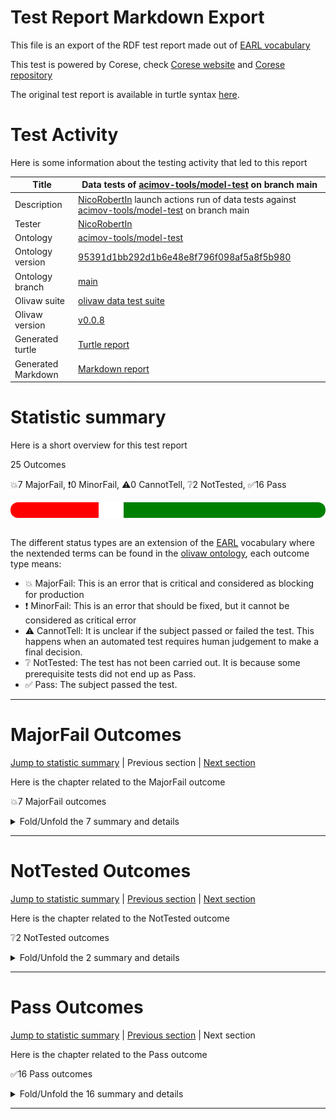 # Test Report Markdown Export

This file is an export of the RDF test report made out of [EARL vocabulary](https://www.w3.org/TR/EARL10/)

This test is powered by Corese, check [Corese website](https://project.inria.fr/corese/) and [Corese repository](https://github.com/Wimmics/corese)

The original test report is available in turtle syntax [here](./data-test-actions.ttl).

# Test Activity

Here is some information about the testing activity that led to this report

|Title|Data&#32;tests&#32;of&#32;[acimov-tools/model-test](https://github.com/acimov-tools/model-test)&#32;on&#32;branch&#32;main|
|--|--|
|Description|[NicoRobertIn](https://github.com/NicoRobertIn)&#32;launch&#32;actions&#32;run&#32;of&#32;data&#32;tests&#32;against&#32;[acimov-tools/model-test](https://github.com/acimov-tools/model-test)&#32;on&#32;branch&#32;main|
|Tester|[NicoRobertIn](https://github.com/NicoRobertIn)|
|Ontology|[acimov-tools/model-test](https://github.com/acimov-tools/model-test)|
|Ontology version|[95391d1bb292d1b6e48e8f796f098af5a8f5b980](https://github.com/acimov-tools/model-test/tree/95391d1bb292d1b6e48e8f796f098af5a8f5b980)|
|Ontology branch|[main](https://github.com/acimov-tools/model-test/tree/main)|
|Olivaw suite|[olivaw data test suite](https://github.com/Wimmics/olivaw/blob/v0.0.8/olivaw/test/data/suite.py)|
|Olivaw version|[v0.0.8](https://pypi.org/project/olivaw/0.0.8)|
|Generated turtle|[Turtle report](https://github.com/acimov-tools/model-test/blob/95391d1bb292d1b6e48e8f796f098af5a8f5b980/.acimov/output/data-test-actions.ttl)|
|Generated Markdown|[Markdown report](https://github.com/acimov-tools/model-test/blob/95391d1bb292d1b6e48e8f796f098af5a8f5b980/.acimov/output/data-test-actions.md)|

# Statistic summary

Here is a short overview for this test report

25 Outcomes

:boom:7 MajorFail, :exclamation:0 MinorFail, :warning:0 CannotTell, :grey_question:2 NotTested, :white_check_mark:16 Pass

<div  style="border-radius: 12px; height: 25px; overflow: hidden"><img src="../assets/red.png" width="28%" height="25px"/><img src="../assets/orange.png" width="0%" height="25px"/><img src="../assets/grey.png" width="0%" height="25px"/><img src="../assets/white.png" width="8%" height="25px"/><img src="../assets/green.png" width="64%" height="25px"/></div>

<br/>

The different status types are an extension of the [EARL](https://www.w3.org/TR/EARL10-Schema/) vocabulary where the nextended terms can be found in the [olivaw ontology](https://ns.inria.fr/olivaw#), each outcome type means:
* :boom: MajorFail: This is an error that is critical and considered as blocking for production
* :exclamation: MinorFail: This is an error that should be fixed, but it cannot be considered as critical error
* :warning: CannotTell: It is unclear if the subject passed or failed the test. This happens when an automated test requires human judgement to make a final decision.
* :grey_question: NotTested:  The test has not been carried out. It is because some prerequisite tests did not end up as Pass.
* :white_check_mark: Pass: The subject passed the test.

***


# MajorFail Outcomes

[Jump to statistic summary](#statistic-summary)	|	Previous section	|	[Next section](#nottested-outcomes)

Here is the chapter related to the MajorFail outcome

:boom:7 MajorFail outcomes

<details>
<summary>Fold/Unfold the 7 summary and details</summary>

## MajorFail Outcomes Summary

:boom:7 MajorFail outcomes

|*Jump*|*Number*|*Status*|*Subject*|*Criterion*|*Title*|*Link*|
|------|--------|--------|---------|-----------|-------|------|
|[Chapter top](#majorfail-outcomes)|<div id="summary-MajorFail-1">1/7</div>|:boom:MajorFail|`usecase-zeusecase-wronguncommonprefix`|[data-richness](https://raw.githubusercontent.com/acimov-tools/model-test/main/.acimov/custom-tests/data/richness.shacl#criterion)|Error on custom test |[Jump](#majorfail-outcome-number-1)|
|[Chapter top](#majorfail-outcomes)|<div id="summary-MajorFail-2">2/7</div>|:boom:MajorFail|`usecase-zeusecase-wrongcommonprefix`|[data-richness](https://raw.githubusercontent.com/acimov-tools/model-test/main/.acimov/custom-tests/data/richness.shacl#criterion)|Error on custom test |[Jump](#majorfail-outcome-number-2)|
|[Chapter top](#majorfail-outcomes)|<div id="summary-MajorFail-3">3/7</div>|:boom:MajorFail|`usecase-zeusecase-syntax`|[syntax](https://ns.inria.fr/olivaw#syntax)|Test subject has syntax errors|[Jump](#majorfail-outcome-number-3)|
|[Chapter top](#majorfail-outcomes)|<div id="summary-MajorFail-4">4/7</div>|:boom:MajorFail|`usecase-zeusecase-notrealterm`|[term-recognition](https://ns.inria.fr/olivaw#term-recognition)|Unknown ontology term|[Jump](#majorfail-outcome-number-4)|
|[Chapter top](#majorfail-outcomes)|<div id="summary-MajorFail-5">5/7</div>|:boom:MajorFail|`usecase-zeusecase-notrealterm`|[data-richness](https://raw.githubusercontent.com/acimov-tools/model-test/main/.acimov/custom-tests/data/richness.shacl#criterion)|Error on custom test |[Jump](#majorfail-outcome-number-5)|
|[Chapter top](#majorfail-outcomes)|<div id="summary-MajorFail-6">6/7</div>|:boom:MajorFail|`usecase-zeusecase-inconsistent`|[owl-rl-constraint](https://ns.inria.fr/olivaw#owl-rl-constraint)|OWL RL Constraint violation|[Jump](#majorfail-outcome-number-6)|
|[Chapter top](#majorfail-outcomes)|<div id="summary-MajorFail-7">7/7</div>|:boom:MajorFail|`dataset-domain1-scenario1`|[owl-rl-constraint](https://ns.inria.fr/olivaw#owl-rl-constraint)|OWL RL Constraint violation|[Jump](#majorfail-outcome-number-7)|

***

## MajorFail Outcomes Details

This subchapter gives more details to the :boom:MajorFail outcomes

### MajorFail Outcome number 1

[Jump to summary definition](#summary-MajorFail-1)	|	Previous MajorFail outcome	|	[Next MajorFail outcome](#majorfail-outcome-number-2)

:boom:MajorFail outcome
#### Subject detail
|Name|usecase-zeusecase-wronguncommonprefix|
|----|----|
|Title|Standalone&#32;use-case&#32;../../use-cases/zeusecase/wronguncommonprefix.ttl&#32;from&#32;branch&#32;main|
|Composition|- https://github.com/acimov-tools/model-test/blob/main/use-case.ttl|

#### Criterion detail
|Identifier|[data-richness](https://raw.githubusercontent.com/acimov-tools/model-test/main/.acimov/custom-tests/data/richness.shacl#criterion)|
|----|----|
|Title|The&#32;vocabulary&#32;is&#32;linked&#32;to&#32;by&#32;other&#32;vocabularies|
|Description|Each&#32;node&#32;should&#32;have&#32;predicates&#32;other&#32;than&#32;rdf:type|

#### Outcome Detail
|Jump|Type|:boom:MajorFail|
|----|----|----|
|[Section top](#majorfail-outcome-number-1)|Identifier|`data-richness`|
|[Section top](#majorfail-outcome-number-1)|Title|Error&#32;on&#32;custom&#32;test&#32;|
|[Section top](#majorfail-outcome-number-1)|Description|Error&#32;occured&#32;while&#32;running&#32;custom&#32;test&#32;|
|[Section top](#majorfail-outcome-number-1)|Pointer|<pre lang="Turtle"><code>:shape&#32;a&#32;sh:NodeShape&#32;;  &#10; &#32; &#32; &#32; &#32;sh:message&#32; &#34;Some&#32;subjects&#32;only&#32;have&#32;a&#32;rdf:type&#32;property&#34; &#32;;  &#10; &#32; &#32; &#32; &#32;sh:severity&#32;sh:Warning&#32;;  &#10; &#32; &#32; &#32; &#32;sh:sparql&#32; &#91;&#32;sh:select&#32; &#34; &#34; &#34;  &#10;select&#32;?this&#32;where&#32;{  &#10; &#32; &#32;?this&#32;?p&#32;?o&#32;.  &#10; &#32; &#32; &#32;filter&#32;(?p&#32;!=&#32;rdf:t...&#34; &#34; &#34; &#32;]&#32;;  &#10; &#32; &#32; &#32; &#32;sh:targetSubjectsOf&#32;rdf:type&#32;.</code></pre>|
|[Section top](#majorfail-outcome-number-1)|Pointer|<pre lang="Turtle"><code>violation:c951fcab-7e23-4e71-9196-a3da56bc34d1&#32;a&#32;sh:ValidationResult&#32;;  &#10; &#32; &#32; &#32; &#32;sh:focusNode&#32; &#60;https://www.example.org/zeusecase/zeInstance> &#32;;  &#10; &#32; &#32; &#32; &#32;sh:resultMessage&#32; &#34;Some&#32;subjects&#32;only&#32;have&#32;a&#32;rdf:type&#32;property&#34; &#32;;  &#10; &#32; &#32; &#32; &#32;sh:resultPath&#32;sh:sparql&#32;;  &#10; &#32; &#32; &#32; &#32;sh:resultSeverity&#32;sh:Warning&#32;;  &#10; &#32; &#32; &#32; &#32;sh:sourceConstraintComponent&#32;sh:sparqlCount&#32;;  &#10; &#32; &#32; &#32; &#32;sh:sourceShape&#32;data-richness:shape&#32;.</code></pre>|
|[Section top](#majorfail-outcome-number-1)|Pointer|<pre lang="Turtle"><code>:zeInstance&#32;a&#32; &#60;http://www.example.org/olivaw/ClassA> &#32;.</code></pre>|

***
### MajorFail Outcome number 2

[Jump to summary definition](#summary-MajorFail-2)	|	[Previous MajorFail outcome](#majorfail-outcome-number-1)	|	[Next MajorFail outcome](#majorfail-outcome-number-3)

:boom:MajorFail outcome
#### Subject detail
|Name|usecase-zeusecase-wrongcommonprefix|
|----|----|
|Title|Standalone&#32;use-case&#32;../../use-cases/zeusecase/wrongcommonprefix.ttl&#32;from&#32;branch&#32;main|
|Composition|- https://github.com/acimov-tools/model-test/blob/main/use-case.ttl|

#### Criterion detail
|Identifier|[data-richness](https://raw.githubusercontent.com/acimov-tools/model-test/main/.acimov/custom-tests/data/richness.shacl#criterion)|
|----|----|
|Title|The&#32;vocabulary&#32;is&#32;linked&#32;to&#32;by&#32;other&#32;vocabularies|
|Description|Each&#32;node&#32;should&#32;have&#32;predicates&#32;other&#32;than&#32;rdf:type|

#### Outcome Detail
|Jump|Type|:boom:MajorFail|
|----|----|----|
|[Section top](#majorfail-outcome-number-2)|Identifier|`data-richness`|
|[Section top](#majorfail-outcome-number-2)|Title|Error&#32;on&#32;custom&#32;test&#32;|
|[Section top](#majorfail-outcome-number-2)|Description|Error&#32;occured&#32;while&#32;running&#32;custom&#32;test&#32;|
|[Section top](#majorfail-outcome-number-2)|Pointer|<pre lang="Turtle"><code>:shape&#32;a&#32;sh:NodeShape&#32;;  &#10; &#32; &#32; &#32; &#32;sh:message&#32; &#34;Some&#32;subjects&#32;only&#32;have&#32;a&#32;rdf:type&#32;property&#34; &#32;;  &#10; &#32; &#32; &#32; &#32;sh:severity&#32;sh:Warning&#32;;  &#10; &#32; &#32; &#32; &#32;sh:sparql&#32; &#91;&#32;sh:select&#32; &#34; &#34; &#34;  &#10;select&#32;?this&#32;where&#32;{  &#10; &#32; &#32;?this&#32;?p&#32;?o&#32;.  &#10; &#32; &#32; &#32;filter&#32;(?p&#32;!=&#32;rdf:t...&#34; &#34; &#34; &#32;]&#32;;  &#10; &#32; &#32; &#32; &#32;sh:targetSubjectsOf&#32;rdf:type&#32;.</code></pre>|
|[Section top](#majorfail-outcome-number-2)|Pointer|<pre lang="Turtle"><code>violation:c7d1180f-4c56-473a-8ba1-0fadb7125485&#32;a&#32;sh:ValidationResult&#32;;  &#10; &#32; &#32; &#32; &#32;sh:focusNode&#32; &#60;https://www.example.org/zeusecase/zeInstance> &#32;;  &#10; &#32; &#32; &#32; &#32;sh:resultMessage&#32; &#34;Some&#32;subjects&#32;only&#32;have&#32;a&#32;rdf:type&#32;property&#34; &#32;;  &#10; &#32; &#32; &#32; &#32;sh:resultPath&#32;sh:sparql&#32;;  &#10; &#32; &#32; &#32; &#32;sh:resultSeverity&#32;sh:Warning&#32;;  &#10; &#32; &#32; &#32; &#32;sh:sourceConstraintComponent&#32;sh:sparqlCount&#32;;  &#10; &#32; &#32; &#32; &#32;sh:sourceShape&#32;data-richness:shape&#32;.</code></pre>|
|[Section top](#majorfail-outcome-number-2)|Pointer|<pre lang="Turtle"><code>:zeInstance&#32;a&#32;sand:ClassA&#32;.</code></pre>|

***
### MajorFail Outcome number 3

[Jump to summary definition](#summary-MajorFail-3)	|	[Previous MajorFail outcome](#majorfail-outcome-number-2)	|	[Next MajorFail outcome](#majorfail-outcome-number-4)

:boom:MajorFail outcome
#### Subject detail
|Name|usecase-zeusecase-syntax|
|----|----|
|Title|Standalone&#32;use-case&#32;../../use-cases/zeusecase/syntax.ttl&#32;from&#32;branch&#32;main|
|Composition|- https://github.com/acimov-tools/model-test/blob/main/use-case.ttl|

#### Criterion detail
|Identifier|[syntax](https://ns.inria.fr/olivaw#syntax)|
|----|----|
|Title|Syntax&#32;test|
|Description|A&#32;test&#32;meant&#32;to&#32;check&#32;wether&#32;the&#32;test&#32;subject&#32;is&#32;syntaxically&#32;correct&#32;or&#32;not.|

#### Outcome Detail
|Jump|Type|:boom:MajorFail|
|----|----|----|
|[Section top](#majorfail-outcome-number-3)|Identifier|`syntax-error`|
|[Section top](#majorfail-outcome-number-3)|Title|Test&#32;subject&#32;has&#32;syntax&#32;errors|
|[Section top](#majorfail-outcome-number-3)|Description|Encountered&#32; &#34;a&#34; &#32;at&#32;line&#32;6,&#32;column&#32;27.|

***
### MajorFail Outcome number 4

[Jump to summary definition](#summary-MajorFail-4)	|	[Previous MajorFail outcome](#majorfail-outcome-number-3)	|	[Next MajorFail outcome](#majorfail-outcome-number-5)

:boom:MajorFail outcome
#### Subject detail
|Name|usecase-zeusecase-notrealterm|
|----|----|
|Title|Standalone&#32;use-case&#32;../../use-cases/zeusecase/notrealterm.ttl&#32;from&#32;branch&#32;main|
|Composition|- https://github.com/acimov-tools/model-test/blob/main/use-case.ttl|

#### Criterion detail
|Identifier|[term-recognition](https://ns.inria.fr/olivaw#term-recognition)|
|----|----|
|Title|Term&#32;recognition&#32;test|
|Description|A&#32;test&#32;meant&#32;to&#32;detect&#32;if&#32;all&#32;the&#32;terms&#32;from&#32;the&#32;subject&#32;that&#32;are&#32;from&#32;the&#32;ontology&#32;namespace&#32;are&#32;indeed&#32;defined&#32;in&#32;the&#32;ontology|

#### Outcome Detail
|Jump|Type|:boom:MajorFail|
|----|----|----|
|[Section top](#majorfail-outcome-number-4)|Identifier|`unknown-term`|
|[Section top](#majorfail-outcome-number-4)|Title|Unknown&#32;ontology&#32;term|
|[Section top](#majorfail-outcome-number-4)|Description|Some&#32;fragment&#32;terms&#32;are&#32;in&#32;ontology&#32;namespace&#32;but&#32;not&#32;defined&#32;in&#32;ontology|
|[Section top](#majorfail-outcome-number-4)|Pointer|<pre lang="Turtle"><code>Term&#32;not&#32;recognized:&#32; &#60;https://www.example.org/olivaw/ClasseA></code></pre>|
|[Section top](#majorfail-outcome-number-4)|Pointer|<pre lang="Turtle"><code>&#60;https://www.example.org/zeusecase/zeInstance> &#32;a&#32;:ClasseA&#32;.</code></pre>|

***
### MajorFail Outcome number 5

[Jump to summary definition](#summary-MajorFail-5)	|	[Previous MajorFail outcome](#majorfail-outcome-number-4)	|	[Next MajorFail outcome](#majorfail-outcome-number-6)

:boom:MajorFail outcome
#### Subject detail
|Name|usecase-zeusecase-notrealterm|
|----|----|
|Title|Standalone&#32;use-case&#32;../../use-cases/zeusecase/notrealterm.ttl&#32;from&#32;branch&#32;main|
|Composition|- https://github.com/acimov-tools/model-test/blob/main/use-case.ttl|

#### Criterion detail
|Identifier|[data-richness](https://raw.githubusercontent.com/acimov-tools/model-test/main/.acimov/custom-tests/data/richness.shacl#criterion)|
|----|----|
|Title|The&#32;vocabulary&#32;is&#32;linked&#32;to&#32;by&#32;other&#32;vocabularies|
|Description|Each&#32;node&#32;should&#32;have&#32;predicates&#32;other&#32;than&#32;rdf:type|

#### Outcome Detail
|Jump|Type|:boom:MajorFail|
|----|----|----|
|[Section top](#majorfail-outcome-number-5)|Identifier|`data-richness`|
|[Section top](#majorfail-outcome-number-5)|Title|Error&#32;on&#32;custom&#32;test&#32;|
|[Section top](#majorfail-outcome-number-5)|Description|Error&#32;occured&#32;while&#32;running&#32;custom&#32;test&#32;|
|[Section top](#majorfail-outcome-number-5)|Pointer|<pre lang="Turtle"><code>:shape&#32;a&#32;sh:NodeShape&#32;;  &#10; &#32; &#32; &#32; &#32;sh:message&#32; &#34;Some&#32;subjects&#32;only&#32;have&#32;a&#32;rdf:type&#32;property&#34; &#32;;  &#10; &#32; &#32; &#32; &#32;sh:severity&#32;sh:Warning&#32;;  &#10; &#32; &#32; &#32; &#32;sh:sparql&#32; &#91;&#32;sh:select&#32; &#34; &#34; &#34;  &#10;select&#32;?this&#32;where&#32;{  &#10; &#32; &#32;?this&#32;?p&#32;?o&#32;.  &#10; &#32; &#32; &#32;filter&#32;(?p&#32;!=&#32;rdf:t...&#34; &#34; &#34; &#32;]&#32;;  &#10; &#32; &#32; &#32; &#32;sh:targetSubjectsOf&#32;rdf:type&#32;.</code></pre>|
|[Section top](#majorfail-outcome-number-5)|Pointer|<pre lang="Turtle"><code>violation:1a3d0308-d75d-4980-a822-c8b9f5171ea3&#32;a&#32;sh:ValidationResult&#32;;  &#10; &#32; &#32; &#32; &#32;sh:focusNode&#32; &#60;https://www.example.org/zeusecase/zeInstance> &#32;;  &#10; &#32; &#32; &#32; &#32;sh:resultMessage&#32; &#34;Some&#32;subjects&#32;only&#32;have&#32;a&#32;rdf:type&#32;property&#34; &#32;;  &#10; &#32; &#32; &#32; &#32;sh:resultPath&#32;sh:sparql&#32;;  &#10; &#32; &#32; &#32; &#32;sh:resultSeverity&#32;sh:Warning&#32;;  &#10; &#32; &#32; &#32; &#32;sh:sourceConstraintComponent&#32;sh:sparqlCount&#32;;  &#10; &#32; &#32; &#32; &#32;sh:sourceShape&#32;data-richness:shape&#32;.</code></pre>|
|[Section top](#majorfail-outcome-number-5)|Pointer|<pre lang="Turtle"><code>:zeInstance&#32;a&#32;sand:ClasseA&#32;.</code></pre>|

***
### MajorFail Outcome number 6

[Jump to summary definition](#summary-MajorFail-6)	|	[Previous MajorFail outcome](#majorfail-outcome-number-5)	|	[Next MajorFail outcome](#majorfail-outcome-number-7)

:boom:MajorFail outcome
#### Subject detail
|Name|usecase-zeusecase-inconsistent|
|----|----|
|Title|Standalone&#32;use-case&#32;../../use-cases/zeusecase/inconsistent.ttl&#32;from&#32;branch&#32;main|
|Composition|- https://github.com/acimov-tools/model-test/blob/main/use-case.ttl|

#### Criterion detail
|Identifier|[owl-rl-constraint](https://ns.inria.fr/olivaw#owl-rl-constraint)|
|----|----|
|Title|OWL&#32;RL&#32;Constraint&#32;test|
|Description|A&#32;test&#32;meant&#32;to&#32;check&#32;wether&#32;the&#32;test&#32;subject&#32;is&#32;syntaxically&#32;correct&#32;or&#32;not.|

#### Outcome Detail
|Jump|Type|:boom:MajorFail|
|----|----|----|
|[Section top](#majorfail-outcome-number-6)|Identifier|`owl-rl-constraint-violation`|
|[Section top](#majorfail-outcome-number-6)|Title|OWL&#32;RL&#32;Constraint&#32;violation|
|[Section top](#majorfail-outcome-number-6)|Description|http://www.w3.org/2002/07/owl#AllDisjointClasses&#32; &#10;rdf:type&#32;sp:ConstraintViolation&#32; &#10;sp:violationRoot&#32; &#60;https://www.example.org/zeusecase/zeInstance> &#32; &#10;rdfs:label&#32; &#34;Violates&#32;owl:AllDisjointClasses&#34; &#32; &#10;sp:arg1&#32; &#60;https://www.example.org/zeusecase/zeClassA> &#32; &#10;sp:arg2&#32; &#60;https://www.example.org/zeusecase/zeClassB> &#32; &#10; &#32; &#10;|

***
### MajorFail Outcome number 7

[Jump to summary definition](#summary-MajorFail-7)	|	[Previous MajorFail outcome](#majorfail-outcome-number-6)	|	Next MajorFail outcome

:boom:MajorFail outcome
#### Subject detail
|Name|dataset-domain1-scenario1|
|----|----|
|Title|Standalone&#32;dataset&#32;../../domains/domain1/scenario1/dataset.ttl&#32;from&#32;branch&#32;main|
|Composition|- https://github.com/acimov-tools/model-test/blob/main/dataset.ttl|

#### Criterion detail
|Identifier|[owl-rl-constraint](https://ns.inria.fr/olivaw#owl-rl-constraint)|
|----|----|
|Title|OWL&#32;RL&#32;Constraint&#32;test|
|Description|A&#32;test&#32;meant&#32;to&#32;check&#32;wether&#32;the&#32;test&#32;subject&#32;is&#32;syntaxically&#32;correct&#32;or&#32;not.|

#### Outcome Detail
|Jump|Type|:boom:MajorFail|
|----|----|----|
|[Section top](#majorfail-outcome-number-7)|Identifier|`owl-rl-constraint-violation`|
|[Section top](#majorfail-outcome-number-7)|Title|OWL&#32;RL&#32;Constraint&#32;violation|
|[Section top](#majorfail-outcome-number-7)|Description|http://www.w3.org/2002/07/owl#AllDisjointClasses&#32; &#10;rdf:type&#32;sp:ConstraintViolation&#32; &#10;sp:violationRoot&#32; &#60;http://stardog.com/tutorial/The&lowbar;Beatles> &#32; &#10;rdfs:label&#32; &#34;Violates&#32;owl:AllDisjointClasses&#34; &#32; &#10;sp:arg1&#32; &#60;https://www.example.org/A> &#32; &#10;sp:arg2&#32; &#60;https://www.example.org/B> &#32; &#10; &#32; &#10;|

***

</details>

***


# NotTested Outcomes

[Jump to statistic summary](#statistic-summary)	|	[Previous section](#majorfail-outcomes)	|	[Next section](#pass-outcomes)

Here is the chapter related to the NotTested outcome

:grey_question:2 NotTested outcomes

<details>
<summary>Fold/Unfold the 2 summary and details</summary>

## NotTested Outcomes Summary

:grey_question:2 NotTested outcomes

|*Jump*|*Number*|*Status*|*Subject*|*Criterion*|*Title*|*Link*|
|------|--------|--------|---------|-----------|-------|------|
|[Chapter top](#nottested-outcomes)|<div id="summary-NotTested-1">1/2</div>|:grey_question:NotTested|`usecase-zeusecase-syntax`|[data-richness](https://ns.inria.fr/olivaw#data-richness)|Error on custom test |[Jump](#nottested-outcome-number-1)|
|[Chapter top](#nottested-outcomes)|<div id="summary-NotTested-2">2/2</div>|:grey_question:NotTested|`usecase-zeusecase-syntax`|[node-with-class](https://ns.inria.fr/olivaw#node-with-class)|Error on custom test |[Jump](#nottested-outcome-number-2)|

***

## NotTested Outcomes Details

This subchapter gives more details to the :grey_question:NotTested outcomes

### NotTested Outcome number 1

[Jump to summary definition](#summary-NotTested-1)	|	Previous NotTested outcome	|	[Next NotTested outcome](#nottested-outcome-number-2)

:grey_question:NotTested outcome
#### Subject detail
|Name|usecase-zeusecase-syntax|
|----|----|
|Title|Standalone&#32;use-case&#32;../../use-cases/zeusecase/syntax.ttl&#32;from&#32;branch&#32;main|
|Composition|- https://github.com/acimov-tools/model-test/blob/main/use-case.ttl|

#### Criterion detail
|Identifier|[data-richness](https://ns.inria.fr/olivaw#data-richness)|
|----|----|
|Title|The&#32;vocabulary&#32;is&#32;linked&#32;to&#32;by&#32;other&#32;vocabularies|
|Description|Each&#32;node&#32;should&#32;have&#32;predicates&#32;other&#32;than&#32;rdf:type|

#### Outcome Detail
|Jump|Type|:grey_question:NotTested|
|----|----|----|
|[Section top](#nottested-outcome-number-1)|Identifier|`data-richness`|
|[Section top](#nottested-outcome-number-1)|Title|Error&#32;on&#32;custom&#32;test&#32;|
|[Section top](#nottested-outcome-number-1)|Description|Custom&#32;test&#32; &#32;could&#32;not&#32;be&#32;run&#32;because&#32;the&#32;subject&#32;could&#32;not&#32;be&#32;loaded&#32;in&#32;the&#32;engine|

***
### NotTested Outcome number 2

[Jump to summary definition](#summary-NotTested-2)	|	[Previous NotTested outcome](#nottested-outcome-number-1)	|	Next NotTested outcome

:grey_question:NotTested outcome
#### Subject detail
|Name|usecase-zeusecase-syntax|
|----|----|
|Title|Standalone&#32;use-case&#32;../../use-cases/zeusecase/syntax.ttl&#32;from&#32;branch&#32;main|
|Composition|- https://github.com/acimov-tools/model-test/blob/main/use-case.ttl|

#### Criterion detail
|Identifier|[node-with-class](https://ns.inria.fr/olivaw#node-with-class)|
|----|----|
|Title|Classed&#32;node&#32;test|
|Description|A&#32;test&#32;meant&#32;to&#32;test&#32;if&#32;each&#32;node&#32;has&#32;a&#32;rdf:type&#32;property|

#### Outcome Detail
|Jump|Type|:grey_question:NotTested|
|----|----|----|
|[Section top](#nottested-outcome-number-2)|Identifier|`node-with-class`|
|[Section top](#nottested-outcome-number-2)|Title|Error&#32;on&#32;custom&#32;test&#32;|
|[Section top](#nottested-outcome-number-2)|Description|Custom&#32;test&#32; &#32;could&#32;not&#32;be&#32;run&#32;because&#32;the&#32;subject&#32;could&#32;not&#32;be&#32;loaded&#32;in&#32;the&#32;engine|

***

</details>

***


# Pass Outcomes

[Jump to statistic summary](#statistic-summary)	|	[Previous section](#nottested-outcomes)	|	Next section

Here is the chapter related to the Pass outcome

:white_check_mark:16 Pass outcomes

<details>
<summary>Fold/Unfold the 16 summary and details</summary>

## Pass Outcomes Summary

:white_check_mark:16 Pass outcomes

|*Jump*|*Number*|*Status*|*Subject*|*Criterion*|*Title*|*Link*|
|------|--------|--------|---------|-----------|-------|------|
|[Chapter top](#pass-outcomes)|<div id="summary-Pass-1">1/16</div>|:white_check_mark:Pass|`usecase-zeusecase-wronguncommonprefix`|[namespace-validity](https://ns.inria.fr/olivaw#namespace-validity)|No namespace typo|[Jump](#pass-outcome-number-1)|
|[Chapter top](#pass-outcomes)|<div id="summary-Pass-2">2/16</div>|:white_check_mark:Pass|`usecase-zeusecase-wronguncommonprefix`|[owl-rl-constraint](https://ns.inria.fr/olivaw#owl-rl-constraint)|OWL RL consistent|[Jump](#pass-outcome-number-2)|
|[Chapter top](#pass-outcomes)|<div id="summary-Pass-3">3/16</div>|:white_check_mark:Pass|`usecase-zeusecase-wronguncommonprefix`|[syntax](https://ns.inria.fr/olivaw#syntax)|Correct syntax|[Jump](#pass-outcome-number-3)|
|[Chapter top](#pass-outcomes)|<div id="summary-Pass-4">4/16</div>|:white_check_mark:Pass|`usecase-zeusecase-wronguncommonprefix`|[term-recognition](https://ns.inria.fr/olivaw#term-recognition)|Every term exists|[Jump](#pass-outcome-number-4)|
|[Chapter top](#pass-outcomes)|<div id="summary-Pass-5">5/16</div>|:white_check_mark:Pass|`usecase-zeusecase-wronguncommonprefix`|[node-with-class](https://raw.githubusercontent.com/acimov-tools/model-test/main/.acimov/custom-tests/data/node-with-class.shacl#criterion)|Test  passed|[Jump](#pass-outcome-number-5)|
|[Chapter top](#pass-outcomes)|<div id="summary-Pass-6">6/16</div>|:white_check_mark:Pass|`usecase-zeusecase-wrongcommonprefix`|[namespace-validity](https://ns.inria.fr/olivaw#namespace-validity)|No namespace typo|[Jump](#pass-outcome-number-6)|
|[Chapter top](#pass-outcomes)|<div id="summary-Pass-7">7/16</div>|:white_check_mark:Pass|`usecase-zeusecase-wrongcommonprefix`|[owl-rl-constraint](https://ns.inria.fr/olivaw#owl-rl-constraint)|OWL RL consistent|[Jump](#pass-outcome-number-7)|
|[Chapter top](#pass-outcomes)|<div id="summary-Pass-8">8/16</div>|:white_check_mark:Pass|`usecase-zeusecase-wrongcommonprefix`|[syntax](https://ns.inria.fr/olivaw#syntax)|Correct syntax|[Jump](#pass-outcome-number-8)|
|[Chapter top](#pass-outcomes)|<div id="summary-Pass-9">9/16</div>|:white_check_mark:Pass|`usecase-zeusecase-wrongcommonprefix`|[term-recognition](https://ns.inria.fr/olivaw#term-recognition)|Every term exists|[Jump](#pass-outcome-number-9)|
|[Chapter top](#pass-outcomes)|<div id="summary-Pass-10">10/16</div>|:white_check_mark:Pass|`usecase-zeusecase-wrongcommonprefix`|[node-with-class](https://raw.githubusercontent.com/acimov-tools/model-test/main/.acimov/custom-tests/data/node-with-class.shacl#criterion)|Test  passed|[Jump](#pass-outcome-number-10)|
|[Chapter top](#pass-outcomes)|<div id="summary-Pass-11">11/16</div>|:white_check_mark:Pass|`usecase-zeusecase-notrealterm`|[namespace-validity](https://ns.inria.fr/olivaw#namespace-validity)|No namespace typo|[Jump](#pass-outcome-number-11)|
|[Chapter top](#pass-outcomes)|<div id="summary-Pass-12">12/16</div>|:white_check_mark:Pass|`usecase-zeusecase-notrealterm`|[owl-rl-constraint](https://ns.inria.fr/olivaw#owl-rl-constraint)|OWL RL consistent|[Jump](#pass-outcome-number-12)|
|[Chapter top](#pass-outcomes)|<div id="summary-Pass-13">13/16</div>|:white_check_mark:Pass|`usecase-zeusecase-notrealterm`|[syntax](https://ns.inria.fr/olivaw#syntax)|Correct syntax|[Jump](#pass-outcome-number-13)|
|[Chapter top](#pass-outcomes)|<div id="summary-Pass-14">14/16</div>|:white_check_mark:Pass|`usecase-zeusecase-notrealterm`|[node-with-class](https://raw.githubusercontent.com/acimov-tools/model-test/main/.acimov/custom-tests/data/node-with-class.shacl#criterion)|Test  passed|[Jump](#pass-outcome-number-14)|
|[Chapter top](#pass-outcomes)|<div id="summary-Pass-15">15/16</div>|:white_check_mark:Pass|`usecase-zeusecase-inconsistent`|[syntax](https://ns.inria.fr/olivaw#syntax)|Correct syntax|[Jump](#pass-outcome-number-15)|
|[Chapter top](#pass-outcomes)|<div id="summary-Pass-16">16/16</div>|:white_check_mark:Pass|`dataset-domain1-scenario1`|[syntax](https://ns.inria.fr/olivaw#syntax)|Correct syntax|[Jump](#pass-outcome-number-16)|

***

## Pass Outcomes Details

This subchapter gives more details to the :white_check_mark:Pass outcomes

### Pass Outcome number 1

[Jump to summary definition](#summary-Pass-1)	|	Previous Pass outcome	|	[Next Pass outcome](#pass-outcome-number-2)

:white_check_mark:Pass outcome
#### Subject detail
|Name|usecase-zeusecase-wronguncommonprefix|
|----|----|
|Title|Standalone&#32;use-case&#32;../../use-cases/zeusecase/wronguncommonprefix.ttl&#32;from&#32;branch&#32;main|
|Composition|- https://github.com/acimov-tools/model-test/blob/main/use-case.ttl|

#### Criterion detail
|Identifier|[namespace-validity](https://ns.inria.fr/olivaw#namespace-validity)|
|----|----|
|Title|Namespace&#32;validity&#32;test|
|Description|A&#32;test&#32;case&#32;checking&#32;if&#32;all&#32;the&#32;Namespaces&#32;are&#32;not&#32;too&#32;close&#32;from&#32;the&#32;most&#32;used&#32;existing&#32;namespaces&#32;(according&#32;to&#32;prefix&#32;cc)&#32;or&#32;an&#32;ontology&#32;namespace|

#### Outcome Detail
|Jump|Type|:white_check_mark:Pass|
|----|----|----|
|[Section top](#pass-outcome-number-1)|Identifier|`namespace-typo`|
|[Section top](#pass-outcome-number-1)|Title|No&#32;namespace&#32;typo|
|[Section top](#pass-outcome-number-1)|Description|It&#32;seems&#32;that&#32;none&#32;of&#32;the&#32;subject&#32;URIs&#32;have&#32;namespaces&#32;typos|

***
### Pass Outcome number 2

[Jump to summary definition](#summary-Pass-2)	|	[Previous Pass outcome](#pass-outcome-number-1)	|	[Next Pass outcome](#pass-outcome-number-3)

:white_check_mark:Pass outcome
#### Subject detail
|Name|usecase-zeusecase-wronguncommonprefix|
|----|----|
|Title|Standalone&#32;use-case&#32;../../use-cases/zeusecase/wronguncommonprefix.ttl&#32;from&#32;branch&#32;main|
|Composition|- https://github.com/acimov-tools/model-test/blob/main/use-case.ttl|

#### Criterion detail
|Identifier|[owl-rl-constraint](https://ns.inria.fr/olivaw#owl-rl-constraint)|
|----|----|
|Title|OWL&#32;RL&#32;Constraint&#32;test|
|Description|A&#32;test&#32;meant&#32;to&#32;check&#32;wether&#32;the&#32;test&#32;subject&#32;is&#32;syntaxically&#32;correct&#32;or&#32;not.|

#### Outcome Detail
|Jump|Type|:white_check_mark:Pass|
|----|----|----|
|[Section top](#pass-outcome-number-2)|Identifier|`owl-rl-constraint-violation`|
|[Section top](#pass-outcome-number-2)|Title|OWL&#32;RL&#32;consistent|
|[Section top](#pass-outcome-number-2)|Description|The&#32;provided&#32;graph&#32;is&#32;consistent&#32;for&#32;any&#32;OWL&#32;RL&#32;constraint|

***
### Pass Outcome number 3

[Jump to summary definition](#summary-Pass-3)	|	[Previous Pass outcome](#pass-outcome-number-2)	|	[Next Pass outcome](#pass-outcome-number-4)

:white_check_mark:Pass outcome
#### Subject detail
|Name|usecase-zeusecase-wronguncommonprefix|
|----|----|
|Title|Standalone&#32;use-case&#32;../../use-cases/zeusecase/wronguncommonprefix.ttl&#32;from&#32;branch&#32;main|
|Composition|- https://github.com/acimov-tools/model-test/blob/main/use-case.ttl|

#### Criterion detail
|Identifier|[syntax](https://ns.inria.fr/olivaw#syntax)|
|----|----|
|Title|Syntax&#32;test|
|Description|A&#32;test&#32;meant&#32;to&#32;check&#32;wether&#32;the&#32;test&#32;subject&#32;is&#32;syntaxically&#32;correct&#32;or&#32;not.|

#### Outcome Detail
|Jump|Type|:white_check_mark:Pass|
|----|----|----|
|[Section top](#pass-outcome-number-3)|Identifier|`syntax-error`|
|[Section top](#pass-outcome-number-3)|Title|Correct&#32;syntax|
|[Section top](#pass-outcome-number-3)|Description|Test&#32;subject&#32;has&#32;a&#32;correct&#32;syntax|

***
### Pass Outcome number 4

[Jump to summary definition](#summary-Pass-4)	|	[Previous Pass outcome](#pass-outcome-number-3)	|	[Next Pass outcome](#pass-outcome-number-5)

:white_check_mark:Pass outcome
#### Subject detail
|Name|usecase-zeusecase-wronguncommonprefix|
|----|----|
|Title|Standalone&#32;use-case&#32;../../use-cases/zeusecase/wronguncommonprefix.ttl&#32;from&#32;branch&#32;main|
|Composition|- https://github.com/acimov-tools/model-test/blob/main/use-case.ttl|

#### Criterion detail
|Identifier|[term-recognition](https://ns.inria.fr/olivaw#term-recognition)|
|----|----|
|Title|Term&#32;recognition&#32;test|
|Description|A&#32;test&#32;meant&#32;to&#32;detect&#32;if&#32;all&#32;the&#32;terms&#32;from&#32;the&#32;subject&#32;that&#32;are&#32;from&#32;the&#32;ontology&#32;namespace&#32;are&#32;indeed&#32;defined&#32;in&#32;the&#32;ontology|

#### Outcome Detail
|Jump|Type|:white_check_mark:Pass|
|----|----|----|
|[Section top](#pass-outcome-number-4)|Identifier|`unknown-term`|
|[Section top](#pass-outcome-number-4)|Title|Every&#32;term&#32;exists|
|[Section top](#pass-outcome-number-4)|Description|All&#32;the&#32;ontologic&#32;terms&#32;in&#32;the&#32;subject&#32;are&#32;defined&#32;in&#32;the&#32;ontology|

***
### Pass Outcome number 5

[Jump to summary definition](#summary-Pass-5)	|	[Previous Pass outcome](#pass-outcome-number-4)	|	[Next Pass outcome](#pass-outcome-number-6)

:white_check_mark:Pass outcome
#### Subject detail
|Name|usecase-zeusecase-wronguncommonprefix|
|----|----|
|Title|Standalone&#32;use-case&#32;../../use-cases/zeusecase/wronguncommonprefix.ttl&#32;from&#32;branch&#32;main|
|Composition|- https://github.com/acimov-tools/model-test/blob/main/use-case.ttl|

#### Criterion detail
|Identifier|[node-with-class](https://raw.githubusercontent.com/acimov-tools/model-test/main/.acimov/custom-tests/data/node-with-class.shacl#criterion)|
|----|----|
|Title|Classed&#32;node&#32;test|
|Description|A&#32;test&#32;meant&#32;to&#32;test&#32;if&#32;each&#32;node&#32;has&#32;a&#32;rdf:type&#32;property|

#### Outcome Detail
|Jump|Type|:white_check_mark:Pass|
|----|----|----|
|[Section top](#pass-outcome-number-5)|Identifier|`node-with-class`|
|[Section top](#pass-outcome-number-5)|Title|Test&#32; &#32;passed|
|[Section top](#pass-outcome-number-5)|Description|The&#32;custom&#32;test&#32; &#32;passed|

***
### Pass Outcome number 6

[Jump to summary definition](#summary-Pass-6)	|	[Previous Pass outcome](#pass-outcome-number-5)	|	[Next Pass outcome](#pass-outcome-number-7)

:white_check_mark:Pass outcome
#### Subject detail
|Name|usecase-zeusecase-wrongcommonprefix|
|----|----|
|Title|Standalone&#32;use-case&#32;../../use-cases/zeusecase/wrongcommonprefix.ttl&#32;from&#32;branch&#32;main|
|Composition|- https://github.com/acimov-tools/model-test/blob/main/use-case.ttl|

#### Criterion detail
|Identifier|[namespace-validity](https://ns.inria.fr/olivaw#namespace-validity)|
|----|----|
|Title|Namespace&#32;validity&#32;test|
|Description|A&#32;test&#32;case&#32;checking&#32;if&#32;all&#32;the&#32;Namespaces&#32;are&#32;not&#32;too&#32;close&#32;from&#32;the&#32;most&#32;used&#32;existing&#32;namespaces&#32;(according&#32;to&#32;prefix&#32;cc)&#32;or&#32;an&#32;ontology&#32;namespace|

#### Outcome Detail
|Jump|Type|:white_check_mark:Pass|
|----|----|----|
|[Section top](#pass-outcome-number-6)|Identifier|`namespace-typo`|
|[Section top](#pass-outcome-number-6)|Title|No&#32;namespace&#32;typo|
|[Section top](#pass-outcome-number-6)|Description|It&#32;seems&#32;that&#32;none&#32;of&#32;the&#32;subject&#32;URIs&#32;have&#32;namespaces&#32;typos|

***
### Pass Outcome number 7

[Jump to summary definition](#summary-Pass-7)	|	[Previous Pass outcome](#pass-outcome-number-6)	|	[Next Pass outcome](#pass-outcome-number-8)

:white_check_mark:Pass outcome
#### Subject detail
|Name|usecase-zeusecase-wrongcommonprefix|
|----|----|
|Title|Standalone&#32;use-case&#32;../../use-cases/zeusecase/wrongcommonprefix.ttl&#32;from&#32;branch&#32;main|
|Composition|- https://github.com/acimov-tools/model-test/blob/main/use-case.ttl|

#### Criterion detail
|Identifier|[owl-rl-constraint](https://ns.inria.fr/olivaw#owl-rl-constraint)|
|----|----|
|Title|OWL&#32;RL&#32;Constraint&#32;test|
|Description|A&#32;test&#32;meant&#32;to&#32;check&#32;wether&#32;the&#32;test&#32;subject&#32;is&#32;syntaxically&#32;correct&#32;or&#32;not.|

#### Outcome Detail
|Jump|Type|:white_check_mark:Pass|
|----|----|----|
|[Section top](#pass-outcome-number-7)|Identifier|`owl-rl-constraint-violation`|
|[Section top](#pass-outcome-number-7)|Title|OWL&#32;RL&#32;consistent|
|[Section top](#pass-outcome-number-7)|Description|The&#32;provided&#32;graph&#32;is&#32;consistent&#32;for&#32;any&#32;OWL&#32;RL&#32;constraint|

***
### Pass Outcome number 8

[Jump to summary definition](#summary-Pass-8)	|	[Previous Pass outcome](#pass-outcome-number-7)	|	[Next Pass outcome](#pass-outcome-number-9)

:white_check_mark:Pass outcome
#### Subject detail
|Name|usecase-zeusecase-wrongcommonprefix|
|----|----|
|Title|Standalone&#32;use-case&#32;../../use-cases/zeusecase/wrongcommonprefix.ttl&#32;from&#32;branch&#32;main|
|Composition|- https://github.com/acimov-tools/model-test/blob/main/use-case.ttl|

#### Criterion detail
|Identifier|[syntax](https://ns.inria.fr/olivaw#syntax)|
|----|----|
|Title|Syntax&#32;test|
|Description|A&#32;test&#32;meant&#32;to&#32;check&#32;wether&#32;the&#32;test&#32;subject&#32;is&#32;syntaxically&#32;correct&#32;or&#32;not.|

#### Outcome Detail
|Jump|Type|:white_check_mark:Pass|
|----|----|----|
|[Section top](#pass-outcome-number-8)|Identifier|`syntax-error`|
|[Section top](#pass-outcome-number-8)|Title|Correct&#32;syntax|
|[Section top](#pass-outcome-number-8)|Description|Test&#32;subject&#32;has&#32;a&#32;correct&#32;syntax|

***
### Pass Outcome number 9

[Jump to summary definition](#summary-Pass-9)	|	[Previous Pass outcome](#pass-outcome-number-8)	|	[Next Pass outcome](#pass-outcome-number-10)

:white_check_mark:Pass outcome
#### Subject detail
|Name|usecase-zeusecase-wrongcommonprefix|
|----|----|
|Title|Standalone&#32;use-case&#32;../../use-cases/zeusecase/wrongcommonprefix.ttl&#32;from&#32;branch&#32;main|
|Composition|- https://github.com/acimov-tools/model-test/blob/main/use-case.ttl|

#### Criterion detail
|Identifier|[term-recognition](https://ns.inria.fr/olivaw#term-recognition)|
|----|----|
|Title|Term&#32;recognition&#32;test|
|Description|A&#32;test&#32;meant&#32;to&#32;detect&#32;if&#32;all&#32;the&#32;terms&#32;from&#32;the&#32;subject&#32;that&#32;are&#32;from&#32;the&#32;ontology&#32;namespace&#32;are&#32;indeed&#32;defined&#32;in&#32;the&#32;ontology|

#### Outcome Detail
|Jump|Type|:white_check_mark:Pass|
|----|----|----|
|[Section top](#pass-outcome-number-9)|Identifier|`unknown-term`|
|[Section top](#pass-outcome-number-9)|Title|Every&#32;term&#32;exists|
|[Section top](#pass-outcome-number-9)|Description|All&#32;the&#32;ontologic&#32;terms&#32;in&#32;the&#32;subject&#32;are&#32;defined&#32;in&#32;the&#32;ontology|

***
### Pass Outcome number 10

[Jump to summary definition](#summary-Pass-10)	|	[Previous Pass outcome](#pass-outcome-number-9)	|	[Next Pass outcome](#pass-outcome-number-11)

:white_check_mark:Pass outcome
#### Subject detail
|Name|usecase-zeusecase-wrongcommonprefix|
|----|----|
|Title|Standalone&#32;use-case&#32;../../use-cases/zeusecase/wrongcommonprefix.ttl&#32;from&#32;branch&#32;main|
|Composition|- https://github.com/acimov-tools/model-test/blob/main/use-case.ttl|

#### Criterion detail
|Identifier|[node-with-class](https://raw.githubusercontent.com/acimov-tools/model-test/main/.acimov/custom-tests/data/node-with-class.shacl#criterion)|
|----|----|
|Title|Classed&#32;node&#32;test|
|Description|A&#32;test&#32;meant&#32;to&#32;test&#32;if&#32;each&#32;node&#32;has&#32;a&#32;rdf:type&#32;property|

#### Outcome Detail
|Jump|Type|:white_check_mark:Pass|
|----|----|----|
|[Section top](#pass-outcome-number-10)|Identifier|`node-with-class`|
|[Section top](#pass-outcome-number-10)|Title|Test&#32; &#32;passed|
|[Section top](#pass-outcome-number-10)|Description|The&#32;custom&#32;test&#32; &#32;passed|

***
### Pass Outcome number 11

[Jump to summary definition](#summary-Pass-11)	|	[Previous Pass outcome](#pass-outcome-number-10)	|	[Next Pass outcome](#pass-outcome-number-12)

:white_check_mark:Pass outcome
#### Subject detail
|Name|usecase-zeusecase-notrealterm|
|----|----|
|Title|Standalone&#32;use-case&#32;../../use-cases/zeusecase/notrealterm.ttl&#32;from&#32;branch&#32;main|
|Composition|- https://github.com/acimov-tools/model-test/blob/main/use-case.ttl|

#### Criterion detail
|Identifier|[namespace-validity](https://ns.inria.fr/olivaw#namespace-validity)|
|----|----|
|Title|Namespace&#32;validity&#32;test|
|Description|A&#32;test&#32;case&#32;checking&#32;if&#32;all&#32;the&#32;Namespaces&#32;are&#32;not&#32;too&#32;close&#32;from&#32;the&#32;most&#32;used&#32;existing&#32;namespaces&#32;(according&#32;to&#32;prefix&#32;cc)&#32;or&#32;an&#32;ontology&#32;namespace|

#### Outcome Detail
|Jump|Type|:white_check_mark:Pass|
|----|----|----|
|[Section top](#pass-outcome-number-11)|Identifier|`namespace-typo`|
|[Section top](#pass-outcome-number-11)|Title|No&#32;namespace&#32;typo|
|[Section top](#pass-outcome-number-11)|Description|It&#32;seems&#32;that&#32;none&#32;of&#32;the&#32;subject&#32;URIs&#32;have&#32;namespaces&#32;typos|

***
### Pass Outcome number 12

[Jump to summary definition](#summary-Pass-12)	|	[Previous Pass outcome](#pass-outcome-number-11)	|	[Next Pass outcome](#pass-outcome-number-13)

:white_check_mark:Pass outcome
#### Subject detail
|Name|usecase-zeusecase-notrealterm|
|----|----|
|Title|Standalone&#32;use-case&#32;../../use-cases/zeusecase/notrealterm.ttl&#32;from&#32;branch&#32;main|
|Composition|- https://github.com/acimov-tools/model-test/blob/main/use-case.ttl|

#### Criterion detail
|Identifier|[owl-rl-constraint](https://ns.inria.fr/olivaw#owl-rl-constraint)|
|----|----|
|Title|OWL&#32;RL&#32;Constraint&#32;test|
|Description|A&#32;test&#32;meant&#32;to&#32;check&#32;wether&#32;the&#32;test&#32;subject&#32;is&#32;syntaxically&#32;correct&#32;or&#32;not.|

#### Outcome Detail
|Jump|Type|:white_check_mark:Pass|
|----|----|----|
|[Section top](#pass-outcome-number-12)|Identifier|`owl-rl-constraint-violation`|
|[Section top](#pass-outcome-number-12)|Title|OWL&#32;RL&#32;consistent|
|[Section top](#pass-outcome-number-12)|Description|The&#32;provided&#32;graph&#32;is&#32;consistent&#32;for&#32;any&#32;OWL&#32;RL&#32;constraint|

***
### Pass Outcome number 13

[Jump to summary definition](#summary-Pass-13)	|	[Previous Pass outcome](#pass-outcome-number-12)	|	[Next Pass outcome](#pass-outcome-number-14)

:white_check_mark:Pass outcome
#### Subject detail
|Name|usecase-zeusecase-notrealterm|
|----|----|
|Title|Standalone&#32;use-case&#32;../../use-cases/zeusecase/notrealterm.ttl&#32;from&#32;branch&#32;main|
|Composition|- https://github.com/acimov-tools/model-test/blob/main/use-case.ttl|

#### Criterion detail
|Identifier|[syntax](https://ns.inria.fr/olivaw#syntax)|
|----|----|
|Title|Syntax&#32;test|
|Description|A&#32;test&#32;meant&#32;to&#32;check&#32;wether&#32;the&#32;test&#32;subject&#32;is&#32;syntaxically&#32;correct&#32;or&#32;not.|

#### Outcome Detail
|Jump|Type|:white_check_mark:Pass|
|----|----|----|
|[Section top](#pass-outcome-number-13)|Identifier|`syntax-error`|
|[Section top](#pass-outcome-number-13)|Title|Correct&#32;syntax|
|[Section top](#pass-outcome-number-13)|Description|Test&#32;subject&#32;has&#32;a&#32;correct&#32;syntax|

***
### Pass Outcome number 14

[Jump to summary definition](#summary-Pass-14)	|	[Previous Pass outcome](#pass-outcome-number-13)	|	[Next Pass outcome](#pass-outcome-number-15)

:white_check_mark:Pass outcome
#### Subject detail
|Name|usecase-zeusecase-notrealterm|
|----|----|
|Title|Standalone&#32;use-case&#32;../../use-cases/zeusecase/notrealterm.ttl&#32;from&#32;branch&#32;main|
|Composition|- https://github.com/acimov-tools/model-test/blob/main/use-case.ttl|

#### Criterion detail
|Identifier|[node-with-class](https://raw.githubusercontent.com/acimov-tools/model-test/main/.acimov/custom-tests/data/node-with-class.shacl#criterion)|
|----|----|
|Title|Classed&#32;node&#32;test|
|Description|A&#32;test&#32;meant&#32;to&#32;test&#32;if&#32;each&#32;node&#32;has&#32;a&#32;rdf:type&#32;property|

#### Outcome Detail
|Jump|Type|:white_check_mark:Pass|
|----|----|----|
|[Section top](#pass-outcome-number-14)|Identifier|`node-with-class`|
|[Section top](#pass-outcome-number-14)|Title|Test&#32; &#32;passed|
|[Section top](#pass-outcome-number-14)|Description|The&#32;custom&#32;test&#32; &#32;passed|

***
### Pass Outcome number 15

[Jump to summary definition](#summary-Pass-15)	|	[Previous Pass outcome](#pass-outcome-number-14)	|	[Next Pass outcome](#pass-outcome-number-16)

:white_check_mark:Pass outcome
#### Subject detail
|Name|usecase-zeusecase-inconsistent|
|----|----|
|Title|Standalone&#32;use-case&#32;../../use-cases/zeusecase/inconsistent.ttl&#32;from&#32;branch&#32;main|
|Composition|- https://github.com/acimov-tools/model-test/blob/main/use-case.ttl|

#### Criterion detail
|Identifier|[syntax](https://ns.inria.fr/olivaw#syntax)|
|----|----|
|Title|Syntax&#32;test|
|Description|A&#32;test&#32;meant&#32;to&#32;check&#32;wether&#32;the&#32;test&#32;subject&#32;is&#32;syntaxically&#32;correct&#32;or&#32;not.|

#### Outcome Detail
|Jump|Type|:white_check_mark:Pass|
|----|----|----|
|[Section top](#pass-outcome-number-15)|Identifier|`syntax-error`|
|[Section top](#pass-outcome-number-15)|Title|Correct&#32;syntax|
|[Section top](#pass-outcome-number-15)|Description|Test&#32;subject&#32;has&#32;a&#32;correct&#32;syntax|

***
### Pass Outcome number 16

[Jump to summary definition](#summary-Pass-16)	|	[Previous Pass outcome](#pass-outcome-number-15)	|	Next Pass outcome

:white_check_mark:Pass outcome
#### Subject detail
|Name|dataset-domain1-scenario1|
|----|----|
|Title|Standalone&#32;dataset&#32;../../domains/domain1/scenario1/dataset.ttl&#32;from&#32;branch&#32;main|
|Composition|- https://github.com/acimov-tools/model-test/blob/main/dataset.ttl|

#### Criterion detail
|Identifier|[syntax](https://ns.inria.fr/olivaw#syntax)|
|----|----|
|Title|Syntax&#32;test|
|Description|A&#32;test&#32;meant&#32;to&#32;check&#32;wether&#32;the&#32;test&#32;subject&#32;is&#32;syntaxically&#32;correct&#32;or&#32;not.|

#### Outcome Detail
|Jump|Type|:white_check_mark:Pass|
|----|----|----|
|[Section top](#pass-outcome-number-16)|Identifier|`syntax-error`|
|[Section top](#pass-outcome-number-16)|Title|Correct&#32;syntax|
|[Section top](#pass-outcome-number-16)|Description|Test&#32;subject&#32;has&#32;a&#32;correct&#32;syntax|

***

</details>

***
